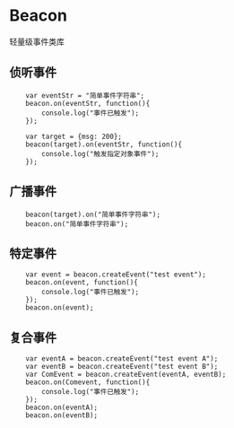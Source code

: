 Beacon
======

轻量级事件类库

## 侦听事件
        var eventStr = "简单事件字符串";
        beacon.on(eventStr, function(){
            console.log("事件已触发");
        });
        
        var target = {msg: 200};
        beacon(target).on(eventStr, function(){
            console.log("触发指定对象事件");
        });
        
## 广播事件
        beacon(target).on("简单事件字符串");
        beacon.on("简单事件字符串");
        
## 特定事件
        var event = beacon.createEvent("test event");
        beacon.on(event, function(){
            console.log("事件已触发");
        });
        beacon.on(event);
        
## 复合事件
        var eventA = beacon.createEvent("test event A");
        var eventB = beacon.createEvent("test event B");
        var ComEvent = beacon.createEvent(eventA, eventB);
        beacon.on(Comevent, function(){
            console.log("事件已触发");
        });
        beacon.on(eventA);
        beacon.on(eventB);
